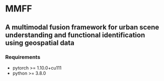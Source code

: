 # MMFF
## A multimodal fusion framework for urban scene understanding and functional identification using geospatial data

### Requirements
* pytorch >= 1.10.0+cu111  
* python >= 3.8.0
